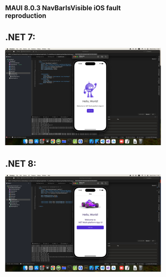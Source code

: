 ## MAUI 8.0.3 NavBarIsVisible iOS fault reproduction

# .NET 7:
![.NET 7](Repro7.png)
# .NET 8:
![.NET 8](Repro8.png)
